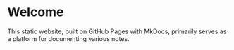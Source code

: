 # Welcome

This static website, built on GitHub Pages with MkDocs, primarily serves as a platform for documenting various notes.
